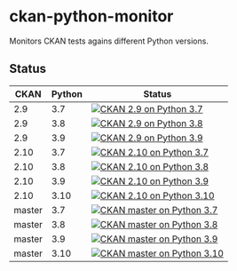 # ckan-python-monitor
Monitors CKAN tests agains different Python versions.


## Status

| CKAN | Python | Status |
| --------- | ---- | ---- |
| 2.9 | 3.7 | [![CKAN 2.9 on Python 3.7](https://github.com/pdelboca/ckan-python-monitor/actions/workflows/ckan29-python37.yml/badge.svg)](https://github.com/pdelboca/ckan-python-monitor/actions/workflows/ckan29-python37.yml) |
| 2.9 | 3.8 | [![CKAN 2.9 on Python 3.8](https://github.com/pdelboca/ckan-python-monitor/actions/workflows/ckan29-python38.yml/badge.svg)](https://github.com/pdelboca/ckan-python-monitor/actions/workflows/ckan29-python38.yml) |
| 2.9 | 3.9 | [![CKAN 2.9 on Python 3.9](https://github.com/pdelboca/ckan-python-monitor/actions/workflows/ckan29-python39.yml/badge.svg)](https://github.com/pdelboca/ckan-python-monitor/actions/workflows/ckan29-python39.yml) |
| 2.10 | 3.7 | [![CKAN 2.10 on Python 3.7](https://github.com/pdelboca/ckan-python-monitor/actions/workflows/ckan210-python37.yml/badge.svg)](https://github.com/pdelboca/ckan-python-monitor/actions/workflows/ckan210-python37.yml) |
| 2.10 | 3.8 | [![CKAN 2.10 on Python 3.8](https://github.com/pdelboca/ckan-python-monitor/actions/workflows/ckan210-python38.yml/badge.svg)](https://github.com/pdelboca/ckan-python-monitor/actions/workflows/ckan210-python38.yml) |
| 2.10 | 3.9 | [![CKAN 2.10 on Python 3.9](https://github.com/pdelboca/ckan-python-monitor/actions/workflows/ckan210-python39.yml/badge.svg)](https://github.com/pdelboca/ckan-python-monitor/actions/workflows/ckan210-python39.yml) |
| 2.10 | 3.10 | [![CKAN 2.10 on Python 3.10](https://github.com/pdelboca/ckan-python-monitor/actions/workflows/ckan210-python310.yml/badge.svg)](https://github.com/pdelboca/ckan-python-monitor/actions/workflows/ckan210-python310.yml) |
| master | 3.7 | [![CKAN master on Python 3.7](https://github.com/pdelboca/ckan-python-monitor/actions/workflows/ckanmaster-python37.yml/badge.svg)](https://github.com/pdelboca/ckan-python-monitor/actions/workflows/ckanmaster-python37.yml) |
| master | 3.8 | [![CKAN master on Python 3.8](https://github.com/pdelboca/ckan-python-monitor/actions/workflows/ckanmaster-python38.yml/badge.svg)](https://github.com/pdelboca/ckan-python-monitor/actions/workflows/ckanmaster-python38.yml) |
| master | 3.9 | [![CKAN master on Python 3.9](https://github.com/pdelboca/ckan-python-monitor/actions/workflows/ckanmaster-python39.yml/badge.svg)](https://github.com/pdelboca/ckan-python-monitor/actions/workflows/ckanmaster-python39.yml) |
| master | 3.10 | [![CKAN master on Python 3.10](https://github.com/pdelboca/ckan-python-monitor/actions/workflows/ckanmaster-python310.yml/badge.svg)](https://github.com/pdelboca/ckan-python-monitor/actions/workflows/ckanmaster-python310.yml) |